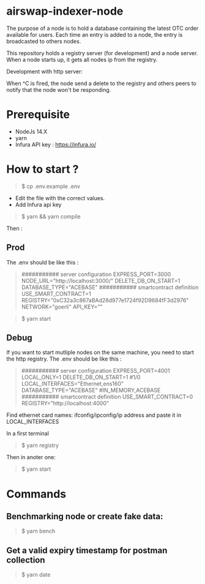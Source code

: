# airswap-indexer-node
The purpose of a node is to hold a database containing the latest OTC order available for users.
Each time an entry is added to a node, the entry is broadcasted to others nodes.

This repository holds a registry server (for development) and a node server.
When a node starts up, it gets all nodes ip from the registry.

Development with http server:

When ^C is fired, the node send a delete to the registry and others peers to notify that the node won't be responding.

# Prerequisite
- NodeJs 14.X
- yarn
- Infura API key : https://infura.io/

# How to start ?
> $ cp .env.example .env
- Edit the file with the correct values.
- Add Infura api key
> $ yarn && yarn compile

Then :
## Prod
The .env should be like this : 
>########### server configuration
EXPRESS_PORT=3000
NODE_URL="http://localhost:3000/"
DELETE_DB_ON_START=1
DATABASE_TYPE="ACEBASE"
########### smartcontract definition
USE_SMART_CONTRACT=1
REGISTRY="0xC32a3c867aBAd28d977e1724f92D9684fF3d2976"
NETWORK="goerli"
API_KEY="<add your api key>"

> $ yarn start

## Debug
If you want to start mutliple nodes on the same machine, you need to start the http registry.
The .env should be like this : 

> ########### server configuration
EXPRESS_PORT=4001
LOCAL_ONLY=1
DELETE_DB_ON_START=1 #1/0
LOCAL_INTERFACES="Ethernet,ens160"
DATABASE_TYPE="ACEBASE" #IN_MEMORY,ACEBASE 
########### smartcontract definition
USE_SMART_CONTRACT=0
REGISTRY="http://localhost:4000"  

Find ethernet card names: ifconfig/ipconfig/ip address and paste it in LOCAL_INTERFACES

In a first terminal
> $ yarn registry

Then in anoter one:
> $ yarn start

# Commands
## Benchmarking node or create fake data:
> $ yarn bench
## Get a valid expiry timestamp for postman collection 
> $ yarn date


